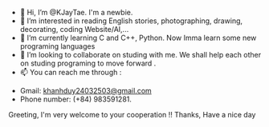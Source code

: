- 👋 Hi, I’m @KJayTae. I'm a newbie.
- 👀 I’m interested in reading English stories, photographing, drawing, decorating, coding Website/AI,... 
- 🌱 I’m currently learning C and C++, Python. Now Imma learn some new programing languages
- 💞️ I’m looking to collaborate on studing with me. We shall help each other on studing programing to move forward .
- 📫 You can reach me through : 
* Gmail: khanhduy24032503@gmail.com
* Phone number: (+84) 983591281.

Greeting, I'm very welcome to your cooperation !!
Thanks, Have a nice day

<!---
KJayTae/KJayTae is a ✨ special ✨ repository because its `README.md` (this file) appears on your GitHub profile.
You can click the Preview link to take a look at your changes.
--->
